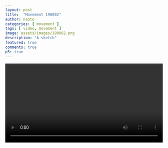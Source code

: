 ```yaml
---
layout: post
title:  "Movement 190802"
author: naoto
categories: [ movement ]
tags: [ video, movement ]
image: assets/images/190802.png
description: "A sketch"
featured: true
comments: true
p5: true
---
```


<video src="{{ site.baseurl }}/assets/images/190802.webm" controls width="100%" height="auto">
</video>
